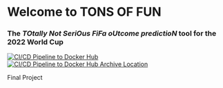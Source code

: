 # Welcome to TONS OF FUN

### The *TOtally Not SeriOus FiFa oUtcome predictioN* tool for the 2022 World Cup

[![CI/CD Pipeline to Docker Hub](https://github.com/andrewkroening/tons-of-fun/actions/workflows/docker_push.yml/badge.svg)](https://github.com/andrewkroening/tons-of-fun/actions/workflows/docker_push.yml) [![CI/CD Pipeline to Docker Hub Archive Location](https://github.com/andrewkroening/tons-of-fun/actions/workflows/docker_push_archive.yml/badge.svg)](https://github.com/andrewkroening/tons-of-fun/actions/workflows/docker_push_archive.yml)

Final Project
